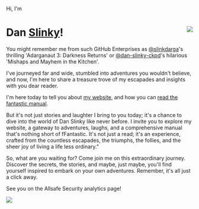 Hi, I'm

# <img align="right" src="https://rtfm.danslinky.co.uk/favicon.png"> Dan <a rel=me href="https://social.treehouse.systems/@danslinky">Slinky</a>!

You might remember me from such GitHub Enterprises as [@slinkdarga](#)'s thrilling 'Adarganaut 3: Darkness Returns' or [@dan-slinky-ckpd](#)'s hilarious 'Mishaps and Mayhem in the Kitchen'. 

I've journeyed far and wide, stumbled into adventures you wouldn't believe, and now, I'm here to share a treasure trove of my escapades and insights with you dear reader.

I'm here today to tell you about [my website](https://www.danslinky.co.uk/), and how you can [read the fantastic manual](https://rtfm.danslinky.co.uk/ "RTFM").

But it's not just stories and laughter I bring to you today; it's a chance to dive into the world of Dan Slinky like never before. I invite you to explore my website, a gateway to adventures, laughs, and a comprehensive manual that's nothing short of fFantastic. It's not just a read; it's an experience, crafted from the countless escapades, the triumphs, the follies, and the sheer joy of living a life less ordinary."

So, what are you waiting for? Come join me on this extraordinary journey. Discover the secrets, the stories, and maybe, just maybe, you'll find yourself inspired to embark on your own adventures. Remember, it's all just a click away.

See you on the Allsafe Security analytics page!

<a href="https://statuscake.danslinky.co.uk/" title="Everything is fine"><img src="https://app.statuscake.com/button/index.php?Track=7149516&Days=1&Design=2" /></a>

